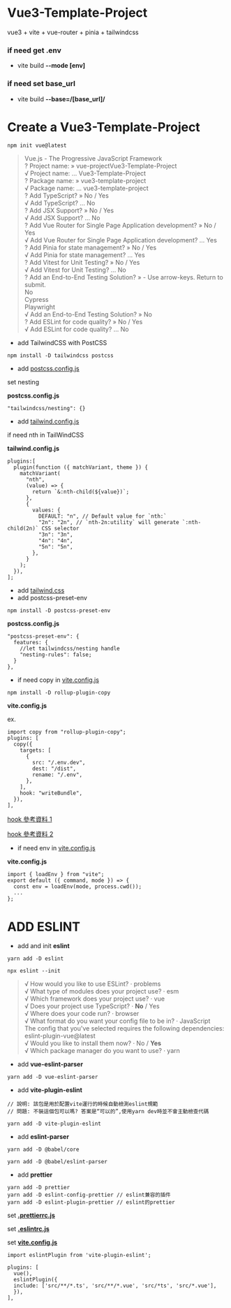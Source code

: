 # Vue3-Template-Project

vue3 + vite + vue-router + pinia + tailwindcss

### if need get .env

- vite build **--mode [env]**

### if need set base_url

- vite build **--base=/[base_url]/**

# Create a Vue3-Template-Project

```
npm init vue@latest
```

> Vue.js - The Progressive JavaScript Framework  
> ? Project name: » vue-projectVue3-Template-Project  
> √ Project name: ... Vue3-Template-Project  
> ? Package name: » vue3-template-project  
> √ Package name: ... vue3-template-project  
> ? Add TypeScript? » No / Yes  
> √ Add TypeScript? ... No  
> ? Add JSX Support? » No / Yes  
> √ Add JSX Support? ... No  
> ? Add Vue Router for Single Page Application development? » No / Yes  
> √ Add Vue Router for Single Page Application development? ... Yes  
> ? Add Pinia for state management? » No / Yes  
> √ Add Pinia for state management? ... Yes  
> ? Add Vitest for Unit Testing? » No / Yes  
> √ Add Vitest for Unit Testing? ... No  
> ? Add an End-to-End Testing Solution? » - Use arrow-keys. Return to submit.  
>  No  
> Cypress  
> Playwright  
> √ Add an End-to-End Testing Solution? » No  
> ? Add ESLint for code quality? » No / Yes  
> √ Add ESLint for code quality? ... No

- add TailwindCSS with PostCSS

```
npm install -D tailwindcss postcss
```

- add [postcss.config.js](/postcss.config.js)

set nesting

**postcss.config.js**

```
"tailwindcss/nesting": {}
```

- add [tailwind.config.js](/tailwind.config.js)

if need nth in TailWindCSS

**tailwind.config.js**

```
plugins:[
  plugin(function ({ matchVariant, theme }) {
    matchVariant(
      "nth",
      (value) => {
        return `&:nth-child(${value})`;
      },
      {
        values: {
          DEFAULT: "n", // Default value for `nth:`
          "2n": "2n", // `nth-2n:utility` will generate `:nth-child(2n)` CSS selector
          "3n": "3n",
          "4n": "4n",
          "5n": "5n",
        },
      }
    );
  }),
];
```

- add [tailwind.css](/src/assets/tailwind.css)
- add postcss-preset-env

```
npm install -D postcss-preset-env
```

**postcss.config.js**

```
"postcss-preset-env": {
  features: {
    //let tailwindcss/nesting handle
    "nesting-rules": false;
  }
},
```

- if need copy in [vite.config.js](/vite.config.js)

```
npm install -D rollup-plugin-copy
```

**vite.config.js**

ex.

```
import copy from "rollup-plugin-copy";
plugins: [
  copy({
    targets: [
      {
        src: "/.env.dev",
        dest: "/dist",
        rename: "/.env",
      },
    ],
    hook: "writeBundle",
  }),
],
```

[hook 參考資料 1](https://rollupjs.org/plugin-development/#build-hooks)

[hook 參考資料 2](https://zhuanlan.zhihu.com/p/129890038)

- if need env in [vite.config.js](/vite.config.js)

**vite.config.js**

```
import { loadEnv } from "vite";
export default ({ command, mode }) => {
  const env = loadEnv(mode, process.cwd());
  ...
};
```

# ADD ESLINT

- add and init **eslint**

```
yarn add -D eslint

npx eslint --init
```

> √ How would you like to use ESLint? · problems  
> √ What type of modules does your project use? · esm  
> √ Which framework does your project use? · vue  
> √ Does your project use TypeScript? · **No** / Yes  
> √ Where does your code run? · browser  
> √ What format do you want your config file to be in? · JavaScript  
> The config that you've selected requires the following dependencies:  
> eslint-plugin-vue@latest  
> √ Would you like to install them now? · No / **Yes**  
> √ Which package manager do you want to use? · yarn

- add **vue-eslint-parser**

```
yarn add -D vue-eslint-parser
```

- add **vite-plugin-eslint**

```
// 說明: 該包是用於配置vite運行的時候自動檢測eslint規範
// 問題: 不裝這個包可以嗎? 答案是“可以的”,使用yarn dev時並不會主動檢查代碼

yarn add -D vite-plugin-eslint
```

- add **eslint-parser**

```
yarn add -D @babel/core

yarn add -D @babel/eslint-parser
```

- add **prettier**

```
yarn add -D prettier
yarn add -D eslint-config-prettier // eslint兼容的插件
yarn add -D eslint-plugin-prettier // eslint的prettier
```

set [**.prettierrc.js**](/.prettierrc.js)

set [**.eslintrc.js**](/.eslintrc.js)

set [**vite.config.js**](/vite.config.js)

```
import eslintPlugin from 'vite-plugin-eslint';

plugins: [
  vue(),
  eslintPlugin({
  include: ['src/**/*.ts', 'src/**/*.vue', 'src/*ts', 'src/*.vue'],
  }),
],

```
